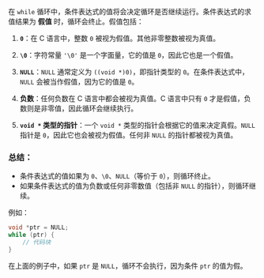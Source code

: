 在 `while` 循环中，条件表达式的值将会决定循环是否继续运行。条件表达式的求值结果为 **假值** 时，循环会终止。假值包括：

1. **`0`**：在 C 语言中，整数 `0` 被视为假值。其他非零整数被视为真值。
    
2. **`\0`**：字符常量 `'\0'` 是一个字面量，它的值是 `0`，因此它也是一个假值。
    
3. **`NULL`**：`NULL` 通常定义为 `((void *)0)`，即指针类型的 `0`。在条件表达式中，`NULL` 会被当作假值，因为它的值是 `0`。
    
4. **负数**：任何负数在 C 语言中都会被视为真值。C 语言中只有 `0` 才是假值，负数则是非零值，因此循环会继续执行。
    
5. **`void *` 类型的指针**：一个 `void *` 类型的指针会根据它的值来决定真假。`NULL` 指针是 `0`，因此它也会被视为假值。任何非 `NULL` 的指针都被视为真值。
    

### 总结：

- 条件表达式的值如果为 `0`、`\0`、`NULL`（等价于 `0`），则循环终止。
- 如果条件表达式的值为负数或任何非零数值（包括非 `NULL` 的指针），则循环继续。

例如：

```c
void *ptr = NULL;
while (ptr) {
    // 代码块
}
```

在上面的例子中，如果 `ptr` 是 `NULL`，循环不会执行，因为条件 `ptr` 的值为假。